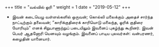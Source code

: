 ﻿+++
title = "வல்வில் ஓரி  "
weight = 1
date = "2019-05-12"
+++


-  இவன் கடையெழு வள்ளல்களில் ஒருவன்; கொல்லி மலைக்கும் அதைச் சார்ந்த நாட்டிற்கும் தலைவன்; “காரிக்குதிரைக் காரியொடு மலைந்த, ஓரிக் குதிரை யோரியும்” எனக் சிறுபாணாற்றுப் படையிலும் இவனைப் புகழ்ந்து கூறினர். இவன் பெயர் ஆதனோரி யெனவும் வழங்கும். இவனைப் பாடிய புலவர்கள்: வன்பரணர், கழைதின் யானையார். 
  
